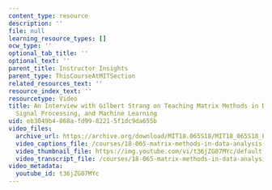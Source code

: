 ```yaml
---
content_type: resource
description: ''
file: null
learning_resource_types: []
ocw_type: ''
optional_tab_title: ''
optional_text: ''
parent_title: Instructor Insights
parent_type: ThisCourseAtMITSection
related_resources_text: ''
resource_index_text: ''
resourcetype: Video
title: An Interview with Gilbert Strang on Teaching Matrix Methods in Data Analysis,
  Signal Processing, and Machine Learning
uid: eb3049b4-868a-fd99-8221-5f1dc9da655b
video_files:
  archive_url: https://archive.org/download/MIT18.065S18/MIT18_065S18_Educator_Video_300k.mp4
  video_captions_file: /courses/18-065-matrix-methods-in-data-analysis-signal-processing-and-machine-learning-spring-2018/a147a217c04d57609c102d3c7f3935ba_t36jZG07MYc.vtt
  video_thumbnail_file: https://img.youtube.com/vi/t36jZG07MYc/default.jpg
  video_transcript_file: /courses/18-065-matrix-methods-in-data-analysis-signal-processing-and-machine-learning-spring-2018/14d608fa21de1a71016c8c2b0f4828f0_t36jZG07MYc.pdf
video_metadata:
  youtube_id: t36jZG07MYc
---
```


